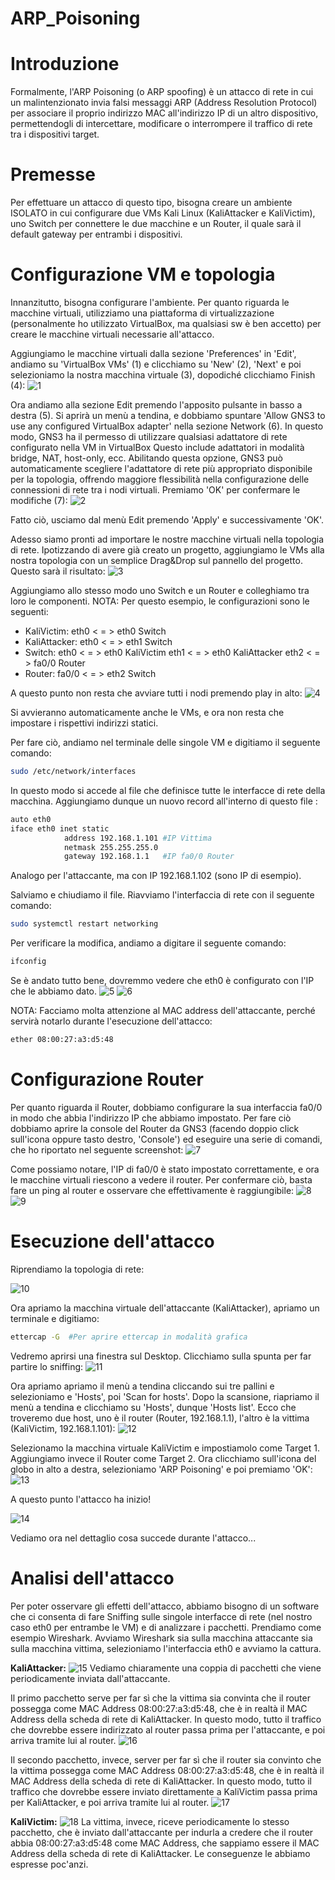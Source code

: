 # ARP_Poisoning


# Introduzione
Formalmente, l'ARP Poisoning (o ARP spoofing) è un attacco di rete in cui un malintenzionato invia falsi messaggi ARP (Address Resolution Protocol) per associare il proprio indirizzo MAC all'indirizzo IP di un altro dispositivo, permettendogli di intercettare, modificare o interrompere il traffico di rete tra i dispositivi target.

# Premesse
Per effettuare un attacco di questo tipo, bisogna creare un ambiente ISOLATO in cui configurare due VMs Kali Linux (KaliAttacker e KaliVictim), uno Switch per connettere le due macchine e un Router, il quale sarà il default gateway per entrambi i dispositivi. 

# Configurazione VM e topologia
Innanzitutto, bisogna configurare l'ambiente.
Per quanto riguarda le macchine virtuali, utilizziamo una piattaforma di virtualizzazione (personalmente ho utilizzato VirtualBox, ma qualsiasi sw è ben accetto) per creare le macchine virtuali necessarie all'attacco.

Aggiungiamo le macchine virtuali dalla sezione 'Preferences' in 'Edit', andiamo su 'VirtualBox VMs' (1) e clicchiamo su 'New' (2), 'Next' e poi selezioniamo la nostra macchina virtuale (3), dopodiché clicchiamo Finish (4):
![1](https://github.com/user-attachments/assets/63fa5847-2699-49fb-9f54-ea50d4cb868c)


Ora andiamo alla sezione Edit premendo l'apposito pulsante in basso a destra (5). 
Si aprirà un menù a tendina, e dobbiamo spuntare 'Allow GNS3 to use any configured VirtualBox adapter' nella sezione Network (6). In questo modo, GNS3 ha il permesso di utilizzare qualsiasi adattatore di rete configurato nella VM in VirtualBox Questo include adattatori in modalità bridge, NAT, host-only, ecc. Abilitando questa opzione, GNS3 può automaticamente scegliere l'adattatore di rete più appropriato disponibile per la topologia, offrendo maggiore flessibilità nella configurazione delle connessioni di rete tra i nodi virtuali. 
Premiamo 'OK' per confermare le modifiche (7):
![2](https://github.com/user-attachments/assets/54cfdf4c-d1a1-424e-b62b-253090af7fe2)

Fatto ciò, usciamo dal menù Edit premendo 'Apply' e successivamente 'OK'.



Adesso siamo pronti ad importare le nostre macchine virtuali nella topologia di rete.
Ipotizzando di avere già creato un progetto, aggiungiamo le VMs alla nostra topologia con un semplice Drag&Drop sul pannello del progetto.
Questo sarà il risultato:
![3](https://github.com/user-attachments/assets/ca8b4f73-aeeb-4e99-851a-13946d721b4e)


Aggiungiamo allo stesso modo uno Switch e un Router e colleghiamo tra loro le componenti.
NOTA: Per questo esempio, le configurazioni sono le seguenti:
-  KaliVictim:  eth0 < = > eth0 Switch
-  KaliAttacker:  eth0 < = > eth1 Switch
-  Switch:  eth0 < = > eth0 KaliVictim
            eth1 < = > eth0 KaliAttacker
            eth2 < = > fa0/0 Router
-  Router:  fa0/0 < = > eth2 Switch

A questo punto non resta che avviare tutti i nodi premendo play in alto:
![4](https://github.com/user-attachments/assets/54d6d9ea-362d-4b38-8851-7a390f663fdc)

Si avvieranno automaticamente anche le VMs, e ora non resta che impostare i rispettivi indirizzi statici.



Per fare ciò, andiamo nel terminale delle singole VM e digitiamo il seguente comando:
```bash
sudo /etc/network/interfaces
```

In questo modo si accede al file che definisce tutte le interfacce di rete della macchina.
Aggiungiamo dunque un nuovo record all'interno di questo file :
```bash
auto eth0
iface eth0 inet static
            address 192.168.1.101 #IP Vittima
            netmask 255.255.255.0
            gateway 192.168.1.1   #IP fa0/0 Router
```
Analogo per l'attaccante, ma con IP 192.168.1.102 (sono IP di esempio).

Salviamo e chiudiamo il file. Riavviamo l'interfaccia di rete con il seguente comando:
```bash
sudo systemctl restart networking
```

Per verificare la modifica, andiamo a digitare il seguente comando:
```bash
ifconfig
```

Se è andato tutto bene, dovremmo vedere che eth0 è configurato con l'IP che le abbiamo dato.
![5](https://github.com/user-attachments/assets/3e7388b9-be7f-4a43-9683-dfdebd1179a5)
![6](https://github.com/user-attachments/assets/e9594b21-5c24-402d-8f63-80167814276e)

NOTA: Facciamo molta attenzione al MAC address dell'attaccante, perché servirà notarlo durante l'esecuzione dell'attacco:
```bash
ether 08:00:27:a3:d5:48
```


# Configurazione Router
Per quanto riguarda il Router, dobbiamo configurare la sua interfaccia fa0/0 in modo che abbia l'indirizzo IP che abbiamo impostato.
Per fare ciò dobbiamo aprire la console del Router da GNS3 (facendo doppio click sull'icona oppure tasto destro, 'Console') ed eseguire una serie di comandi, che ho riportato nel seguente screenshot:
![7](https://github.com/user-attachments/assets/18afbe0f-b89d-4772-9ee8-8f1299977caf)

Come possiamo notare, l'IP di fa0/0 è stato impostato correttamente, e ora le macchine virtuali riescono a vedere il router.
Per confermare ciò, basta fare un ping al router e osservare che effettivamente è raggiungibile:
![8](https://github.com/user-attachments/assets/718207c0-d33d-4dc0-be61-8e132c3714e5)
![9](https://github.com/user-attachments/assets/d4db4546-3ff4-48a3-a727-273438d8eb60)


# Esecuzione dell'attacco

Riprendiamo la topologia di rete:

![10](https://github.com/user-attachments/assets/16ed1759-a90d-4968-9dd5-6ea71bc6a011)

Ora apriamo la macchina virtuale dell'attaccante (KaliAttacker), apriamo un terminale e digitiamo:
```bash
ettercap -G  #Per aprire ettercap in modalità grafica
```
Vedremo aprirsi una finestra sul Desktop. Clicchiamo sulla spunta per far partire lo sniffing:
![11](https://github.com/user-attachments/assets/d03b590d-eba5-4f68-a926-bbaab59c09c3)

Ora apriamo apriamo il menù a tendina cliccando sui tre pallini e selezioniamo e 'Hosts', poi 'Scan for hosts'.
Dopo la scansione, riapriamo il menù a tendina e clicchiamo su 'Hosts', dunque 'Hosts list'.
Ecco che troveremo due host, uno è il router (Router, 192.168.1.1), l'altro è la vittima (KaliVictim, 192.168.1.101):
![12](https://github.com/user-attachments/assets/71316649-899e-4dc7-b76f-936a87a89bfa)

Selezionamo la macchina virtuale KaliVictim e impostiamolo come Target 1. Aggiungiamo invece il Router come Target 2.
Ora clicchiamo sull'icona del globo in alto a destra, selezioniamo 'ARP Poisoning' e poi premiamo 'OK':
![13](https://github.com/user-attachments/assets/ed57bb0c-6e42-45b1-9f9c-aab5922afd9e)

A questo punto l'attacco ha inizio!

![14](https://github.com/user-attachments/assets/f70f4c20-7de5-4f8d-984b-0cc5d7e55c76)



Vediamo ora nel dettaglio cosa succede durante l'attacco...


# Analisi dell'attacco

Per poter osservare gli effetti dell'attacco, abbiamo bisogno di un software che ci consenta di fare Sniffing sulle singole interfacce di rete (nel nostro caso eth0 per entrambe le VM) e di analizzare i pacchetti. Prendiamo come esempio Wireshark.
Avviamo Wireshark sia sulla macchina attaccante sia sulla macchina vittima, selezioniamo l'interfaccia eth0 e avviamo la cattura.

**KaliAttacker:**
![15](https://github.com/user-attachments/assets/014efe01-c880-4f62-9329-2c3f5bbfc1e2)
Vediamo chiaramente una coppia di pacchetti che viene periodicamente inviata dall'attaccante.

Il primo pacchetto serve per far sì che la vittima sia convinta che il router possegga come MAC Address 08:00:27:a3:d5:48, che è in realtà il MAC Address della scheda di rete di KaliAttacker.
In questo modo, tutto il traffico che dovrebbe essere indirizzato al router passa prima per l'attaccante, e poi arriva tramite lui al router.
![16](https://github.com/user-attachments/assets/d6fc360d-b0a4-482e-b5e1-03a4eedd27b3)

Il secondo pacchetto, invece, server per far sì che il router sia convinto che la vittima possegga come MAC Address 08:00:27:a3:d5:48, che è in realtà il MAC Address della scheda di rete di KaliAttacker.
In questo modo, tutto il traffico che dovrebbe essere inviato direttamente a KaliVictim passa prima per KaliAttacker, e poi arriva tramite lui al router.
![17](https://github.com/user-attachments/assets/e08223cf-786a-4d95-b0a9-52467edc143d)


**KaliVictim:**
![18](https://github.com/user-attachments/assets/12319053-c881-4a69-bc1b-c625bc11935a)
La vittima, invece, riceve periodicamente lo stesso pacchetto, che è inviato dall'attaccante per indurla a credere che il router abbia 08:00:27:a3:d5:48 come MAC Address, che sappiamo essere il MAC Address della scheda di rete di KaliAttacker. 
Le conseguenze le abbiamo espresse poc'anzi.






